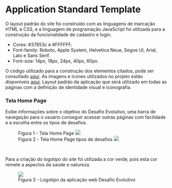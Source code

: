 # Application Standard Template

O layout padrão do site foi construído com as linguagens de marcação HTML e CSS, e a linguagem de programação JavaScript foi utilizada para a construção da funcionalidade de cadastro e login.

<ul>
<li>Cores: #37853c  e  #FFFFFF;</li>
<li>Font-family: Roboto, Apple System, Helvetica Neue, Segoe UI, Arial, Lato e Sans Serif.</li>
<li>Font-size: 14px, 18px, 24px, 40px, 60px. </li>
</ul>

O código utilizado para a construção dos elementos citados, pode ser consultado <a href="https://github.com/ICEI-PUC-Minas-PMV-ADS/pmv-ads-2024-e1-proj-web-t15-desafio-evolutivo/tree/main/c%C3%B3digo-fonte/Home%20Page">aqui</a>. As imagens e ícones utilizados no projeto estão disponíveis <a href="https://github.com/ICEI-PUC-Minas-PMV-ADS/pmv-ads-2024-e1-proj-web-t15-desafio-evolutivo/tree/main/c%C3%B3digo-fonte/IMG">aqui</a>.
Layout padrão da aplicação que será utilizado em todas as páginas com a definição de identidade visual e iconografia.

<h3><b>Tela Home Page</b></h3>
<p>Exibe informações sobre o objetivo do Desafio Evolutivo, uma barra de navegação para o usuário conseguir acessar outras páginas com facilidade e a escolha entre os tipos de desafios.</p>
<figure> 
  <figcaption> Figura 1 - Tela Home Page
  <img src="img/HomePage.png">
  <figcaption> Figura 2 - Tela Home Page tipos de desafios
<img src="img/Homepage-desafios.png">
</figure> 
<br>
<p>Para a criação do logotipo do site foi utilizada a cor verde, pois esta cor remete a aspectos da saúde e natureza.</p>
<figure> 
  <img src="img/LOGO.png">
    <figcaption>Figura 3 - Logotipo da aplicação web Desafio Evolutivo
</figure> 
